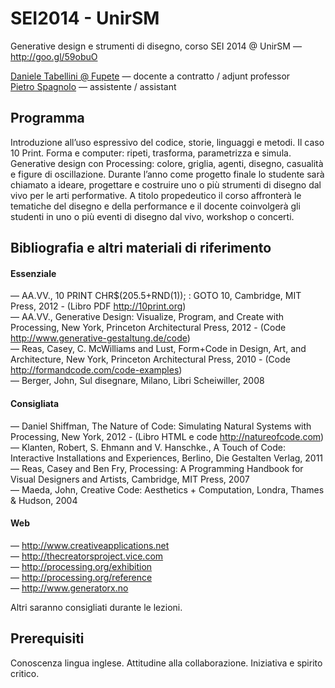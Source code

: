 SEI2014 - UnirSM
========
Generative design e strumenti di disegno, corso SEI 2014 @ UnirSM — http://goo.gl/59obuO

[Daniele Tabellini @ Fupete](https://github.com/Fupete) — docente a contratto / adjunt professor   
[Pietro Spagnolo](https://github.com/calzinispaiati) — assistente / assistant

Programma
---------
Introduzione all’uso espressivo del codice, storie, linguaggi e metodi.
Il caso 10 Print. Forma e computer: ripeti, trasforma, parametrizza e simula.
Generative design con Processing: colore, griglia, agenti, disegno, casualità e figure di oscillazione. Durante l’anno come progetto finale lo studente sarà chiamato a ideare, progettare e costruire uno o più strumenti di disegno dal vivo per le arti performative. A titolo propedeutico il corso affronterà le tematiche del disegno e della performance e il docente coinvolgerà gli studenti in uno o più eventi di disegno dal vivo, workshop o concerti. 

Bibliografia e altri materiali di riferimento 
---------

#### Essenziale

— AA.VV., 10 PRINT CHR$(205.5+RND(1)); : GOTO 10, Cambridge, MIT Press, 2012 - (Libro PDF http://10print.org)  
— AA.VV., Generative Design: Visualize, Program, and Create with Processing, New York, Princeton Architectural Press, 2012 - (Code http://www.generative-gestaltung.de/code)  
— Reas, Casey, C. McWilliams and Lust, Form+Code in Design, Art, and Architecture, New York, Princeton Architectural Press, 2010 - (Code http://formandcode.com/code-examples)  
— Berger, John, Sul disegnare, Milano, Libri Scheiwiller, 2008  

#### Consigliata

— Daniel Shiffman, The Nature of Code: Simulating Natural Systems with Processing, New York, 2012 - (Libro HTML e code http://natureofcode.com)  
— Klanten, Robert, S. Ehmann and V. Hanschke., A Touch of Code: Interactive Installations and Experiences, Berlino, Die Gestalten Verlag, 2011  
— Reas, Casey and Ben Fry, Processing: A Programming Handbook for Visual Designers and Artists, Cambridge, MIT Press, 2007  
— Maeda, John, Creative Code: Aesthetics + Computation, Londra, Thames & Hudson, 2004  

#### Web

— http://www.creativeapplications.net  
— http://thecreatorsproject.vice.com  
— http://processing.org/exhibition  
— http://processing.org/reference  
— http://www.generatorx.no  

Altri saranno consigliati durante le lezioni.


Prerequisiti
---------
Conoscenza lingua inglese. Attitudine alla collaborazione. Iniziativa e spirito critico.
